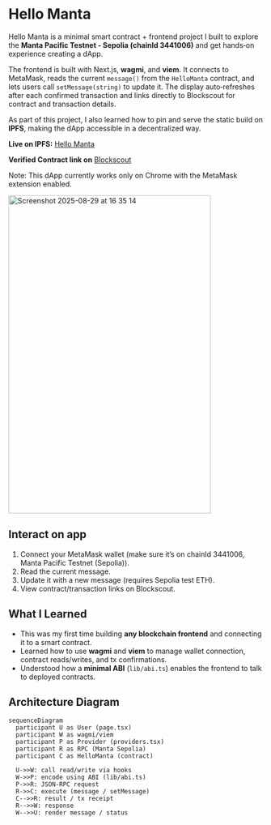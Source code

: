 
# Hello Manta

Hello Manta is a minimal smart contract + frontend project I built to explore the **Manta Pacific Testnet - Sepolia (chainId 3441006)** and get hands‑on experience creating a dApp.

The frontend is built with Next.js, **wagmi**, and **viem**. It connects to MetaMask, reads the current `message()` from the `HelloManta` contract, and lets users call `setMessage(string)` to update it. The display auto‑refreshes after each confirmed transaction and links directly to Blockscout for contract and transaction details.  

As part of this project, I also learned how to pin and serve the static build on **IPFS**, making the dApp accessible in a decentralized way.

**Live on IPFS:** [Hello Manta](https://ipfs.io/ipfs/bafybeicsotwt77usz7isilpe6fdjo6jaieicaw7tocrhhhdla5bsg3xrnu/)


**Verified Contract link on** [Blockscout](https://pacific-explorer.sepolia-testnet.manta.network/address/0x25de0C203C6215D6D27fc06E004e9485f981d87F?tab=contract_source_code)

Note: This dApp currently works only on Chrome with the MetaMask extension enabled.

<img width="400" height="628" alt="Screenshot 2025-08-29 at 16 35 14" src="https://github.com/user-attachments/assets/8137aae0-cc26-471f-b7c3-257f75b78d04" />

## Interact on app
1.  Connect your MetaMask wallet (make sure it’s on chainId 3441006, Manta Pacific Testnet (Sepolia)).
2.  Read the current message.
3.  Update it with a new message (requires Sepolia test ETH).
4.  View contract/transaction links on Blockscout.

## What I Learned

- This was my first time building **any blockchain frontend** and connecting it to a smart contract.  
- Learned how to use **wagmi** and **viem** to manage wallet connection, contract reads/writes, and tx confirmations.  
- Understood how a **minimal ABI** (`lib/abi.ts`) enables the frontend to talk to deployed contracts.  


## Architecture Diagram


```mermaid
sequenceDiagram
  participant U as User (page.tsx)
  participant W as wagmi/viem
  participant P as Provider (providers.tsx)
  participant R as RPC (Manta Sepolia)
  participant C as HelloManta (contract)

  U->>W: call read/write via hooks
  W->>P: encode using ABI (lib/abi.ts)
  P->>R: JSON-RPC request
  R->>C: execute (message / setMessage)
  C-->>R: result / tx receipt
  R-->>W: response
  W-->>U: render message / status
```
